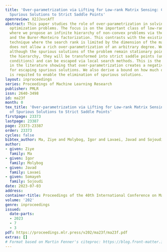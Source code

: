 ```yaml
---
title: 'Over-parametrization via Lifting for Low-rank Matrix Sensing: Conversion of
  Spurious Solutions to Strict Saddle Points'
openreview: X2JJxvcAfT
abstract: This paper studies the role of over-parametrization in solving non-convex
  optimization problems. The focus is on the important class of low-rank matrix sensing,
  where we propose an infinite hierarchy of non-convex problems via the lifting technique
  and the Burer-Monteiro factorization. This contrasts with the existing over-parametrization
  technique where the search rank is limited by the dimension of the matrix and it
  does not allow a rich over-parametrization of an arbitrary degree. We show that
  although the spurious solutions of the problem remain stationary points through
  the hierarchy, they will be transformed into strict saddle points (under some technical
  conditions) and can be escaped via local search methods. This is the first result
  in the literature showing that over-parametrization creates a negative curvature
  for escaping spurious solutions. We also derive a bound on how much over-parametrization
  is requited to enable the elimination of spurious solutions.
layout: inproceedings
series: Proceedings of Machine Learning Research
publisher: PMLR
issn: 2640-3498
id: ma23f
month: 0
tex_title: 'Over-parametrization via Lifting for Low-rank Matrix Sensing: Conversion
  of Spurious Solutions to Strict Saddle Points'
firstpage: 23373
lastpage: 23387
page: 23373-23387
order: 23373
cycles: false
bibtex_author: Ma, Ziye and Molybog, Igor and Lavaei, Javad and Sojoudi, Somayeh
author:
- given: Ziye
  family: Ma
- given: Igor
  family: Molybog
- given: Javad
  family: Lavaei
- given: Somayeh
  family: Sojoudi
date: 2023-07-03
address: 
container-title: Proceedings of the 40th International Conference on Machine Learning
volume: '202'
genre: inproceedings
issued:
  date-parts:
  - 2023
  - 7
  - 3
pdf: https://proceedings.mlr.press/v202/ma23f/ma23f.pdf
extras: []
# Format based on Martin Fenner's citeproc: https://blog.front-matter.io/posts/citeproc-yaml-for-bibliographies/
---
```

